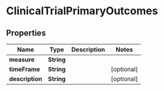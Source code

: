 # ClinicalTrialPrimaryOutcomes

## Properties
Name | Type | Description | Notes
------------ | ------------- | ------------- | -------------
**measure** | **String** |  | 
**timeFrame** | **String** |  |  [optional]
**description** | **String** |  |  [optional]
